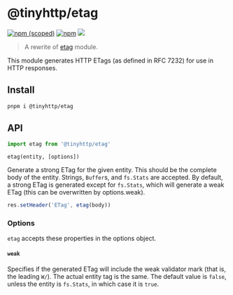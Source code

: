 # @tinyhttp/etag

[![npm (scoped)](https://img.shields.io/npm/v/@tinyhttp/etag?style=flat-square)](https://npmjs.com/package/@tinyhttp/etag) [![npm](https://img.shields.io/npm/dt/@tinyhttp/etag?style=flat-square)](https://npmjs.com/package/@tinyhttp/etag) [![](https://img.shields.io/badge/website-visit-hotpink?style=flat-square)](https://tinyhttp.v1rtl.site/mw/etag)

> A rewrite of [etag](https://www.npmjs.com/package/etag) module.

This module generates HTTP ETags (as defined in RFC 7232) for use in HTTP responses.

## Install

```sh
pnpm i @tinyhttp/etag
```

## API

```ts
import etag from '@tinyhttp/etag'
```

`etag(entity, [options])`

Generate a strong ETag for the given entity. This should be the complete body of the entity. Strings, `Buffer`s, and `fs.Stats` are accepted. By default, a strong ETag is generated except for `fs.Stats`, which will generate a weak ETag (this can be overwritten by options.weak).

```ts
res.setHeader('ETag', etag(body))
```

### Options

`etag` accepts these properties in the options object.

#### `weak`

Specifies if the generated ETag will include the weak validator mark (that is, the leading `W/`). The actual entity tag is the same. The default value is `false`, unless the entity is `fs.Stats`, in which case it is `true`.
